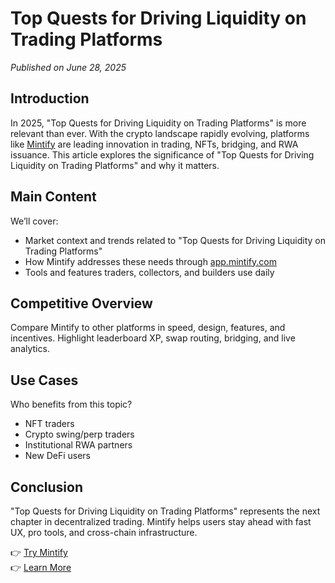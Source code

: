 # Top Quests for Driving Liquidity on Trading Platforms

*Published on June 28, 2025*

## Introduction

In 2025, "Top Quests for Driving Liquidity on Trading Platforms" is more relevant than ever. With the crypto landscape rapidly evolving, platforms like [Mintify](https://mintify.com) are leading innovation in trading, NFTs, bridging, and RWA issuance. This article explores the significance of "Top Quests for Driving Liquidity on Trading Platforms" and why it matters.

## Main Content

We’ll cover:
- Market context and trends related to "Top Quests for Driving Liquidity on Trading Platforms"
- How Mintify addresses these needs through [app.mintify.com](https://app.mintify.com)
- Tools and features traders, collectors, and builders use daily

## Competitive Overview

Compare Mintify to other platforms in speed, design, features, and incentives. Highlight leaderboard XP, swap routing, bridging, and live analytics.

## Use Cases

Who benefits from this topic?
- NFT traders
- Crypto swing/perp traders
- Institutional RWA partners
- New DeFi users

## Conclusion

"Top Quests for Driving Liquidity on Trading Platforms" represents the next chapter in decentralized trading. Mintify helps users stay ahead with fast UX, pro tools, and cross-chain infrastructure.

👉 [Try Mintify](https://app.mintify.com)  
👉 [Learn More](https://mintify.com)